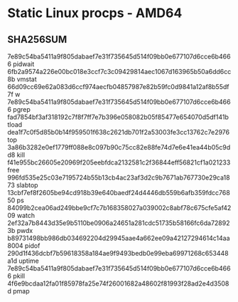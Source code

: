 # Static Linux procps - AMD64

## SHA256SUM


7e89c54ba5411a9f805dabaef7e31f735645d514f09bb0e677107d6cce6b4666   pidwait
6fb2a9574a226e00bc018e3ccf7c3c09429814aec1067d163965b50a6dd6cc8b   vmstat
66d09cc69e62a083d6ccf974aecfb04857987e82b59fc0d9841a12af8b55df7f   w
7e89c54ba5411a9f805dabaef7e31f735645d514f09bb0e677107d6cce6b4666   pgrep
fad7854bf3af318192c7f8f7ff7e7b396e058082b05f85477e654070d5df141b   tload
dea1f7c0f5d85b0b14f959501f638c2621db701f2a53003fe3cc13762c7e2976   top
3a86b3282e0ef1779ff088e8c097b90c75cc82e88fe74d7e6e41ea44b05c9dd8   kill
f41e955bc26605e20969f205eebfdca2132581c2f36844eff56821cf1a021233   free
996fd535e25c03e7195724b55b13cb4ac23af3d2c9b7671ab767730e29ca1873   slabtop
13cbf7ef8f2605be94cd918b39e640baedf24d4446db559b6afb359fdcc76850   ps
84099b2cea06ad249bbe9cf7c7b168358027a039002c8abf78c675cfe5af4209   watch
2ef32a7b8443d35e9b5110be0906a24651a281cdc51735b58166fc6da728923b   pwdx
b89731498bb986db034692204d29945aae4a662ee09a42127294614c14aa8004   pidof
290d1f436dcbf7b59618358a184ae9f9493bedb0e99eba69971268c653448a1d   uptime
7e89c54ba5411a9f805dabaef7e31f735645d514f09bb0e677107d6cce6b4666   pkill
4f6e9bcdaa12fa01f85978fa25e74f26001682a48602f81993f28ad2e4d3508d   pmap
